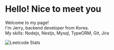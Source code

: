 # Hello! Nice to meet you

Welcome to my page!
<br>
I'm Jerry, backend developer from Korea. 
<br>
My skills: Nodejs, Nestjs, Mysql, TypeORM, Git, Jira

![Leetcode Stats](https://leetcard.jacoblin.cool/junmate12)
